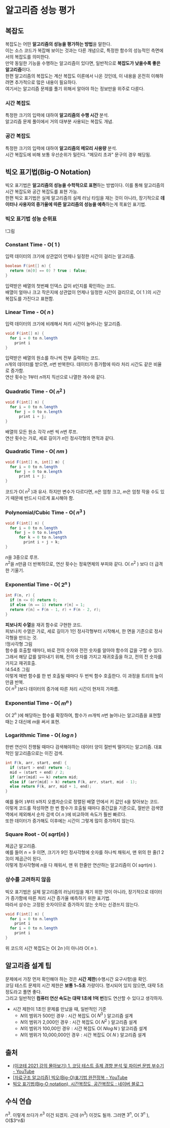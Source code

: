 # 알고리즘 성능 평가

## 복잡도

복잡도는 어떤 **알고리즘의 성능을 평가하는 방법**을 말한다.  
이는 소스 코드가 복잡해 보이는 것과는 다른 개념으로, 특정한 함수의 성능적인 측면에서의 복잡도를 의미한다.  
만약 동일한 기능을 수행하는 알고리즘이 있다면, 일반적으로 **복잡도가 낮을수록 좋은 알고리즘**이다.  
한편 알고리즘의 복잡도는 계산 복잡도 이론에서 나온 것인데, 이 내용을 온전히 이해하려면 추가적으로 많은 내용이 필요하다.  
여기서는 알고리즘 문제를 풀기 위해서 알아야 하는 정보만을 위주로 다룬다.

### 시간 복잡도

특정한 크기의 입력에 대하여 **알고리즘의 수행 시간** 분석.  
알고리즘 문제 풀이에서 거의 대부분 사용되는 복잡도 개념.

### 공간 복잡도

특정한 크기의 입력에 대하여 **알고리즘의 메모리 사용량** 분석.  
시간 복잡도에 비해 보통 우선순위가 밀린다. "메모리 초과" 문구의 경우 해당됨.

## 빅오 표기법(Big-O Notation)

빅오 표기법은 **알고리즘의 성능을 수학적으로 표현**하는 방법이다. 이를 통해 알고리즘의 시간 복잡도와 공간 복잡도를 표현 가능.  
한편 빅오 표기법은 실제 알고리즘의 실제 러닝 타임을 재는 것이 아니라, 장기적으로 **데이터나 사용자의 증가율에 따른 알고리즘의 성능을 예측**하는게 목표인 표기법.

### 빅오 표기법 성능 순위표

!그림

### Constant Time - O( $1$ )

입력 데이터의 크기에 상관없이 언제나 일정한 시간이 걸리는 알고리즘.

```java
boolean F(int[] n) {
  return (n[0] == 0) ? true : false;
}
```

입력받은 배열의 첫번째 인덱스 값이 `0`인지를 확인하는 코드.  
배열이 얼마나 크고 작은지에 상관없이 언제나 일정한 시간이 걸리므로, O( $1$ )의 시간 복잡도를 가진다고 표현함.

### Linear Time - O( $n$ )

입력 데이터의 크기에 비례해서 처리 시간이 늘어나는 알고리즘.

```java
void F(int[] n) {
  for i = 0 to n.length
    print i 
}
```

입력받은 배열의 원소를 하나씩 전부 출력하는 코드.  
$n$개의 데이터를 받으면, $n$번 반복한다. 데이터가 증가함에 따라 처리 시간도 같은 비율로 증가함.  
연산 횟수는 $1$부터 $n$까지 직선으로 나열한 개수와 같다.

### Quadratic Time - O( $n^2$ )

```java
void F(int[] n) {
  for i = 0 to n.length
    for j = 0 to n.length
      print i + j;
}
```

배열의 모든 원소 각각 $n$번 씩 $n$번 루프.  
연산 횟수는 가로, 세로 길이가 $n$인 정사각형의 면적과 같다.

### Quadratic Time - O( $nm$ )

```java
void F(int[] n, int[] m) {
  for i = 0 to n.length
    for j = 0 to m.length
      print i + j;
}
```

코드가 O( $n^2$ )과 유사. 하지만 변수가 다르다면, $n$은 엄청 크고, $m$은 엄청 작을 수도 있기 때문에 반드시 다르게 표시해야 함.

### Polynomial/Cubic Time - O( $n^3$ )

```java
void F(int[] n) {
  for i = 0 to n.length
    for j = 0 to n.length
      for k = 0 to n.length
        print i + j + k;
}
```

$n$을 3중으로 루프.  
$n^2$을 $n$만큼 더 반복하므로, 연산 횟수는 정육면체의 부피와 같다. O( $n^2$ ) 보다 더 급격한 기울기.

### Exponential Time - O( $2^n$ )

```java
int F(n, r) {
  if (n <= 0) return 0;
  if else (n == 1) return r[n] = 1;
  return r[n] = F(n - 1, r) + F(n - 2, r);
}
```

**피보나치 수열**을 재귀 함수로 구현한 코드.  
피보나치 수열은 가로, 세로 길이가 $1$인 정사각형부터 시작해서, 한 면을 기준으로 정사각형을 만드는 것.  
!정사각형 그림  
함수를 호출할 때마다, 바로 전의 숫자와 전전 숫자를 알아야 함수의 값을 구할 수 있다. 그래서 해당 값를 알아내기 위해, 전의 숫자를 가지고 재귀호출을 하고, 전의 전 숫자를 가지고 재귀호출.  
!4:54초 그림  
이렇게 매번 함수를 한 번 호출될 때마다 두 번씩 함수 호출한다. 이 과정을 트리의 높이만큼 반복.  
O( $n^3$ )보다 데이터의 증가에 따른 처리 시간이 현저히 가파름.

### Exponential Time - O( $m^n$ )

O( $2^n$ )에 해당하는 함수를 확장하여, 함수가 $m$개씩 $n$번 늘어나는 알고리즘을 표현할 때는 $2$ 대신에 $m$을 써서 표현.

### Logarithmic Time - O( $log\,n$ )

한번 연산이 진행될 때마다 검색해야하는 데이터 양이 절반씩 떨어지는 알고리즘. 대표적인 알고리즘으로는 이진 검색.

```java
int F(k, arr, start, end) {
  if (start > end) return -1;
  mid = (start + end) / 2;
  if (arr[mid] == k) return mid;
  else if (arr[mid] > k) return F(k, arr, start, mid - 1);
  else return F(k, arr, mid + 1, end);
}
```

예를 들어 `1`부터 `9`까지 오름차순으로 정렬된 배열 안에서 키 값인 `6`을 찾아보는 코드.  
이렇게 코드를 작성하면 한 번 함수가 호출될 때마다 중간값을 기준으로, 절반은 검색영역에서 제외해서 순차 검색 O( $n$ )에 비교하여 속도가 훨씬 빠르다.  
또한 데이터가 증가해도 이후에는 시간이 그렇게 많이 증가하지 않는다.

### Square Root - O( $sqrt(n)$ )

제곱근 알고리즘.  
예를 들어 $n = 9$ 이면, 크기가 9인 정사각형에 숫자를 하나씩 채워서, 맨 위의 한 줄(1 2 3)이 제곱근이 된다.  
이렇게 정사각형에 $n$을 다 채워서, 맨 위 한줄만 연산하는 알고리즘이 O( $sqrt(n)$ ).

### 상수를 고려하지 않음

빅오 표기법은 실제 알고리즘의 러닝타임을 재기 위한 것이 아니라, 장기적으로 데이터가 증가함에 따른 처리 시간 증가율 예측하기 위한 표기법.  
따라서 상수는 고정된 숫자이므로 증가하지 않는 숫자는 신경쓰지 않는다.

```java
void F(int[] n) {
  for i = 0 to n.length
    print i
  for i = 0 to n.length
    print i
}
```

위 코드의 시간 복잡도는 O( $2n$ )이 아니라 O( $n$ ).

## 알고리즘 설계 팁

문제에서 가장 먼저 확인해야 하는 것은 **시간 제한**(수행시간 요구사항)을 확인.  
코딩 테스트 문제의 시간 제한은 **보통 1~5초** 가량이다. 명시되어 있지 않으면, 대략 5초 정도라고 풀면 좋다.  
그리고 일반적인 **컴퓨터 연산 속도는 대략 1초에 1억 번**정도 연산할 수 있다고 생각하자.

- 시간 제한이 1초인 문제를 만났을 때, 일반적인 기준
    - $N$의 범위가 500인 경우 : 시간 복잡도 O( $N^3$ ) 알고리즘 설계
    - $N$의 범위가 2,000인 경우 : 시간 복잡도 O( $N^2$ ) 알고리즘 설계
    - $N$의 범위가 100,00인 경우 : 시간 복잡도 O( $Nlog\,N$ ) 알고리즘 설계
    - $N$의 범위가 10,000,000인 경우 : 시간 복잡도 O( $N$ ) 알고리즘 설계

## 출처

- [(이코테 2021 강의 몰아보기) 1. 코딩 테스트 출제 경향 분석 및 파이썬 문법 부수기 - YouTube](https://youtu.be/m-9pAwq1o3w)
- [[자료구조 알고리즘] 빅오(Big-O)표기법 완전정복 - YouTube](https://www.youtube.com/watch?v=6Iq5iMCVsXA)
- [빅오 표기법(Big-O notation), 시간복잡도, 공간복잡도 : 네이버 블로그](https://blog.naver.com/PostView.naver?blogId=kks227&logNo=220769859177&categoryNo=299&parentCategoryNo=0&viewDate=&currentPage=13&postListTopCurrentPage=&from=postList&userTopListOpen=true&userTopListCount=5&userTopListManageOpen=false&userTopListCurrentPage=13)

## 수식 연습

$n^3$.
이렇게 쓰다가 $n^3$ 이건 되겠지.
근데 ($n^3$) 이것도 될까.
그러면 $3^n$, O( $3^n$ ), O(\$3^n$\)
